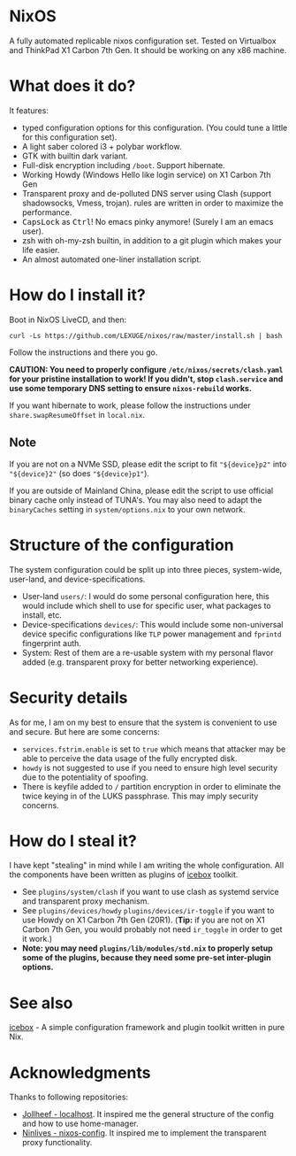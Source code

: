 # NixOS
A fully automated replicable nixos configuration set. Tested on Virtualbox and ThinkPad X1 Carbon 7th Gen. It should be working on any x86 machine.

# What does it do?
It features:
- typed configuration options for this configuration. (You could tune a little for this configuration set).
- A light saber colored i3 + polybar workflow.
- GTK with builtin dark variant.
- Full-disk encryption including `/boot`. Support hibernate.
- Working Howdy (Windows Hello like login service) on X1 Carbon 7th Gen
- Transparent proxy and de-polluted DNS server using Clash (support shadowsocks, Vmess, trojan). rules are written in order to maximize the performance.
- <kbd>CapsLock</kbd> as <kbd>Ctrl</kbd>! No emacs pinky anymore! (Surely I am
  an emacs user).
- zsh with oh-my-zsh builtin, in addition to a git plugin which makes your life
  easier.
- An almost automated one-liner installation script.

# How do I install it?
Boot in NixOS LiveCD, and then:

``
curl -Ls https://github.com/LEXUGE/nixos/raw/master/install.sh | bash
``

Follow the instructions and there you go.

**CAUTION: You need to properly configure `/etc/nixos/secrets/clash.yaml` for your pristine installation to work! If you didn't, stop `clash.service` and use some temporary DNS setting to ensure `nixos-rebuild` works.**

If you want hibernate to work, please follow the instructions under `share.swapResumeOffset` in `local.nix`.

## Note
If you are not on a NVMe SSD, please edit the script to fit `"${device}p2"` into `"${device}2"` (so does `"${device}p1"`).

If you are outside of Mainland China, please edit the script to use official binary cache only instead of TUNA's. You may also need to adapt the `binaryCaches` setting in `system/options.nix` to your own network.

# Structure of the configuration
The system configuration could be split up into three pieces, system-wide, user-land, and device-specifications.
- User-land `users/`: I would do some personal configuration here, this would include which shell to use for specific user, what packages to install, etc.
- Device-specifications `devices/`: This would include some non-universal device specific configurations like `TLP` power management and `fprintd` fingerprint auth.
- System: Rest of them are a re-usable system with my personal flavor added (e.g. transparent proxy for better networking experience).

# Security details
As for me, I am on my best to ensure that the system is convenient to use and secure. But here are some concerns:
- `services.fstrim.enable` is set to `true` which means that attacker may be able to perceive the data usage of the fully encrypted disk.
- `howdy` is not suggested to use if you need to ensure high level security due to the potentiality of spoofing.
- There is keyfile added to `/` partition encryption in order to eliminate the twice keying in of the LUKS passphrase. This may imply security concerns.

# How do I steal it?
I have kept "stealing" in mind while I am writing the whole configuration. All the components have been written as plugins of [icebox](https://github.com/LEXUGE/icebox) toolkit.
- See `plugins/system/clash` if you want to use clash as systemd service and transparent proxy mechanism.
- See `plugins/devices/howdy` `plugins/devices/ir-toggle` if you want to use Howdy on X1 Carbon 7th Gen (20R1). (**Tip:** if you are not on X1 Carbon 7th Gen, you would probably not need `ir_toggle` in order to get it work.)
- **Note: you may need `plugins/lib/modules/std.nix` to properly setup some of the plugins, because they need some pre-set inter-plugin options.**

# See also
[icebox](https://github.com/LEXUGE/icebox) - A simple configuration framework and plugin toolkit written in pure Nix.

# Acknowledgments
Thanks to following repositories:
- [Jollheef - localhost](https://github.com/jollheef/localhost). It inspired me
the general structure of the config and how to use home-manager.
- [Ninlives - nixos-config](https://github.com/Ninlives/nixos-config). It
  inspired me to implement the transparent proxy functionality.
